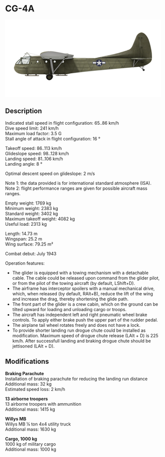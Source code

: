 # CG-4A

![cg4a](../images/planes/cg4a.png)

## Description

Indicated stall speed in flight configuration: 65..86 km/h  
Dive speed limit: 241 km/h  
Maximum load factor: 3.5 G  
Stall angle of attack in flight configuration: 16 °  
  
Takeoff speed: 86..113 km/h  
Glideslope speed: 98..128 km/h  
Landing speed: 81..106 km/h  
Landing angle: 8 °  
  
Optimal descent speed on glideslope: 2 m/s  
  
Note 1: the data provided is for international standard atmosphere (ISA).  
Note 2: flight performance ranges are given for possible aircraft mass ranges.  
  
Empty weight: 1769 kg  
Minimum weight: 2383 kg  
Standard weight: 3402 kg  
Maximum takeoff weight: 4082 kg  
Useful load: 2313 kg  
  
Length: 14.73 m  
Wingspan: 25.2 m  
Wing surface: 79.25 m²  
  
Combat debut: July 1943  
  
Operation features:  
- The glider is equipped with a towing mechanism with a detachable cable. The cable could be released upon command from the glider pilot, or from the pilot of the towing aircraft (by default, LShift+D).  
- The airframe has interceptor spoilers with a manual mechanical drive, which, when released (by default, RAlt+B), reduce the lift of the wing and increase the drag, thereby shortening the glide path.  
- The front part of the glider is a crew cabin, which on the ground can be tilted upward for loading and unloading cargo or troops.  
- The aircraft has independent left and right pneumatic wheel brake controls. To apply either brake push the upper part of the rudder pedal.  
- The airplane tail wheel rotates freely and does not have a lock.  
- To provide shorter landing run drogue chute could be installed as modification. Maximum speed of drogue chute release (LAlt + D) is 225 km/h. After successfull landing and braking drogue chute should be jettisoned (LAlt + D).

## Modifications

**Braking Parachute**  
Installation of braking parachute for reducing the landing run distance  
Additional mass: 32 kg  
Estimated speed loss: 2 km/h

**13 airborne troopers**  
13 airborne troopers with ammunition  
Additional mass: 1415 kg

**Willys MB**  
Willys MB 1⁄4 ton 4x4 utility truck  
Additional mass: 1630 kg

**Cargo, 1000 kg**  
1000 kg of military cargo  
Additional mass: 1000 kg
